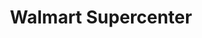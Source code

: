 ---
title: "Walmart Supercenter"
url: /albuquerque/walmart-supercenter-coors-bypass-northwest/
shop: supermarket
---